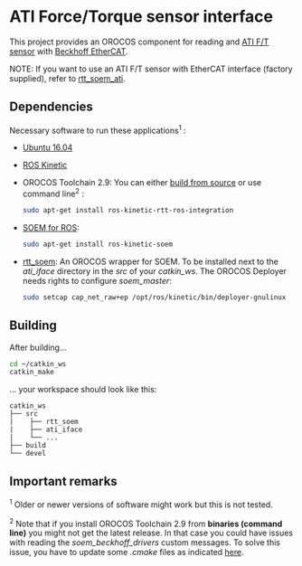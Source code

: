 ATI Force/Torque sensor interface
=================================
This project provides an OROCOS component for reading and [ATI F/T sensor](https://www.ati-ia.com/products/ft/sensors.aspx) with [Beckhoff EtherCAT](https://www.beckhoff.com/EtherCAT/).

NOTE: If you want to use an ATI F/T sensor with EtherCAT interface (factory supplied), refer to [rtt_soem_ati](https://gitlab.kuleuven.be/ras-hardware/rtt_soem_ati.git).

Dependencies
------------
Necessary software to run these applications<sup>1</sup> :
-   [Ubuntu 16.04](http://releases.ubuntu.com/16.04/)
-   [ROS Kinetic](http://wiki.ros.org/kinetic)
-   OROCOS Toolchain 2.9: You can either [build from source](https://github.com/orocos/rtt_ros_integration/tree/toolchain-2.9) or use command line<sup>2</sup> :
    ```bash
    sudo apt-get install ros-kinetic-rtt-ros-integration
    ```

-   [SOEM for ROS](https://github.com/mgruhler/soem):
    ```bash
    sudo apt-get install ros-kinetic-soem
    ```

-   [rtt_soem](https://github.com/orocos/rtt_soem): An OROCOS wrapper for SOEM. To be installed next to the *ati_iface* directory in the *src* of your *catkin_ws*. The OROCOS Deployer needs rights to configure *soem_master*:
    ```bash
    sudo setcap cap_net_raw+ep /opt/ros/kinetic/bin/deployer-gnulinux
    ```

Building
--------
After building...
``` bash
cd ~/catkin_ws
catkin_make
```
... your workspace should look like this:
```
catkin_ws
├── src
|    ├── rtt_soem
|    ├── ati_iface
|    └── ...
├── build
└── devel

```

Important remarks
-------
<sup>1</sup> Older or newer versions of software might work but this is not tested.

<sup>2</sup> Note that if you install OROCOS Toolchain 2.9 from **binaries (command line)** you might not get the latest release. In that case you could have issues with reading the *soem_beckhoff_drivers* custom messages. To solve this issue, you have to update some *.cmake* files as indicated [here](https://github.com/orocos-toolchain/rtt/pull/244/files).

